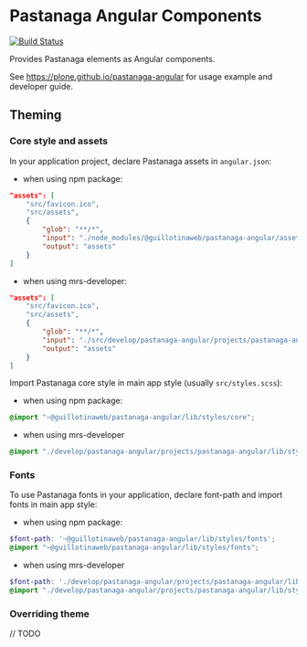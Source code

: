 # Pastanaga Angular Components

[![Build Status](https://travis-ci.com/plone/pastanaga-angular.svg?branch=master)](https://travis-ci.com/plone/pastanaga-angular)

Provides Pastanaga elements as Angular components.

See https://plone.github.io/pastanaga-angular for usage example and developer guide.

## Theming

### Core style and assets
In your application project, declare Pastanaga assets in `angular.json`:
- when using npm package:
```json
"assets": [
    "src/favicon.ico",
    "src/assets",
    {
        "glob": "**/*",
        "input": "./node_modules/@guillotinaweb/pastanaga-angular/assets",
        "output": "assets"
    }
]
```
- when using mrs-developer:
```json
"assets": [
    "src/favicon.ico",
    "src/assets",
    {
        "glob": "**/*",
        "input": "./src/develop/pastanaga-angular/projects/pastanaga-angular/assets",
        "output": "assets"
    }
]
```

Import Pastanaga core style in main app style (usually `src/styles.scss`):
- when using npm package:
```scss
@import "~@guillotinaweb/pastanaga-angular/lib/styles/core";
```
- when using mrs-developer
```scss
@import "./develop/pastanaga-angular/projects/pastanaga-angular/lib/styles/core";
```

### Fonts

To use Pastanaga fonts in your application, declare font-path and import fonts in main app style:
 
- when using npm package:
```scss
$font-path: '~@guillotinaweb/pastanaga-angular/lib/styles/fonts';
@import "~@guillotinaweb/pastanaga-angular/lib/styles/fonts";
```
- when using mrs-developer
```scss
$font-path: './develop/pastanaga-angular/projects/pastanaga-angular/lib/styles/fonts';
@import "./develop/pastanaga-angular/projects/pastanaga-angular/lib/styles/fonts";
```

### Overriding theme

// TODO
